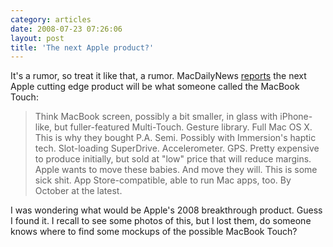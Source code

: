 ```yaml
---
category: articles
date: 2008-07-23 07:26:06
layout: post
title: 'The next Apple product?'
---
```


<p>It's a rumor, so treat it like that, a rumor. MacDailyNews <a href="http://www.macdailynews.com/index.php/weblog/comments/rumor_apples_secret_product_is_macbook_touch/">reports</a> the next Apple cutting edge product will be what someone called the MacBook Touch:</p>

<blockquote>Think MacBook screen, possibly a bit smaller, in glass with iPhone-like, but fuller-featured Multi-Touch. Gesture library. Full Mac OS X. This is why they bought P.A. Semi. Possibly with Immersion's haptic tech. Slot-loading SuperDrive. Accelerometer. GPS. Pretty expensive to produce initially, but sold at "low" price that will reduce margins. Apple wants to move these babies. And move they will. This is some sick shit. App Store-compatible, able to run Mac apps, too. By October at the latest.</blockquote>

<p>I was wondering what would be Apple's 2008 breakthrough product. Guess I found it. I recall to see some photos of this, but I lost them, do someone knows where to find some mockups of the possible MacBook Touch?</p>
